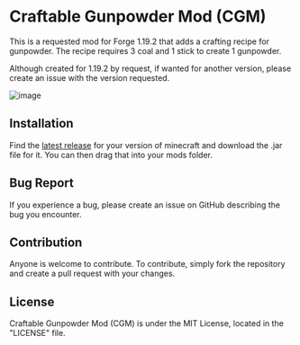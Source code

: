# Craftable Gunpowder Mod (CGM)

This is a requested mod for Forge 1.19.2 that adds a crafting recipe for gunpowder. The recipe requires 3 coal and 1 stick to create 1 gunpowder.

Although created for 1.19.2 by request, if wanted for another version, please create an issue with the version requested.

![image](https://github.com/user-attachments/assets/aed2fd0b-7cc1-4a61-beb0-cb6799be4f29)

## Installation

Find the [latest release](https://github.com/a-riceeater/releases/latest) for your version of minecraft and download the .jar file for it. You can then drag that into your mods folder.

## Bug Report

If you experience a bug, please create an issue on GitHub describing the bug you encounter.

## Contribution

Anyone is welcome to contribute. To contribute, simply fork the repository and create a pull request with your changes.

## License

Craftable Gunpowder Mod (CGM) is under the MIT License, located in the "LICENSE" file.
